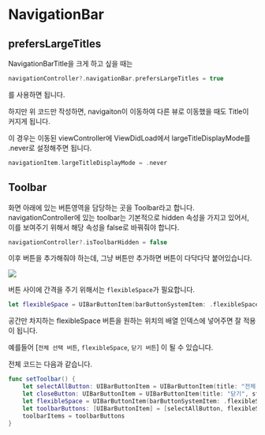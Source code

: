# NavigationBar

## prefersLargeTitles

NavigationBarTitle을 크게 하고 싶을 때는

```swift
navigationController?.navigationBar.prefersLargeTitles = true
```

를 사용하면 됩니다.

하지만 위 코드만 작성하면, navigaiton이 이동하여 다른 뷰로 이동했을 때도 Title이 커지게 됩니다.

이 경우는 이동된 viewController에 ViewDidLoad에서 largeTitleDisplayMode를 .never로 설정해주면 됩니다.

```swift
navigationItem.largeTitleDisplayMode = .never
```

## Toolbar

화면 아래에 있는 버튼영역을 담당하는 곳을 Toolbar라고 합니다.
navigationController에 있는 toolbar는 기본적으로 hidden 속성을 가지고 있어서,
이를 보여주기 위해서 해당 속성을 false로 바꿔줘야 합니다.

```swift
navigationController?.isToolbarHidden = false
```

이후 버튼을 추가해줘야 하는데, 그냥 버튼만 추가하면 버튼이 다닥다닥 붙어있습니다.

![](https://i.imgur.com/CIbFTXB.png)

버튼 사이에 간격을 주기 위해서는 `flexibleSpace`가 필요합니다.

```swift
let flexibleSpace = UIBarButtonItem(barButtonSystemItem: .flexibleSpace, target: self, action: nil)
```

공간만 차지하는 flexibleSpace 버튼을 원하는 위치의 배열 인덱스에 넣어주면 잘 적용이 됩니다.

예를들어 [`전체 선택 버튼`, `flexibleSpace`, `닫기 버튼`] 이 될 수 있습니다.

전체 코드는 다음과 같습니다.

```swift
func setToolbar() {
    let selectAllButton: UIBarButtonItem = UIBarButtonItem(title: "전체 선택", style: .plain, target: self, action: nil)
    let closeButton: UIBarButtonItem = UIBarButtonItem(title: "닫기", style: .plain, target: self, action: nil)
    let flexibleSpace = UIBarButtonItem(barButtonSystemItem: .flexibleSpace, target: self, action: nil)
    let toolbarButtons: [UIBarButtonItem] = [selectAllButton, flexibleSpace, closeButton]
    toolbarItems = toolbarButtons
}
```
